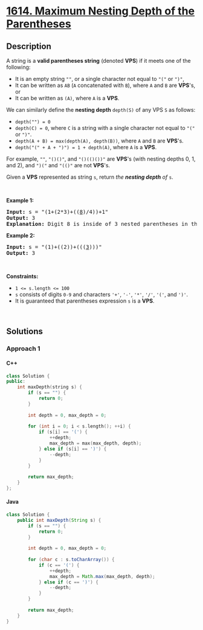 # [1614. Maximum Nesting Depth of the Parentheses](https://leetcode.com/problems/maximum-nesting-depth-of-the-parentheses)

## Description

<p>A string is a <strong>valid parentheses string</strong> (denoted <strong>VPS</strong>) if it meets one of the following:</p>

<ul>
    <li>It is an empty string <code>&quot;&quot;</code>, or a single character not equal to <code>&quot;(&quot;</code> or <code>&quot;)&quot;</code>,</li>
    <li>It can be written as <code>AB</code> (<code>A</code> concatenated with <code>B</code>), where <code>A</code> and <code>B</code> are <strong>VPS</strong>&#39;s, or</li>
    <li>It can be written as <code>(A)</code>, where <code>A</code> is a <strong>VPS</strong>.</li>
</ul>

<p>We can similarly define the <strong>nesting depth</strong> <code>depth(S)</code> of any VPS <code>S</code> as follows:</p>

<ul>
    <li><code>depth(&quot;&quot;) = 0</code></li>
    <li><code>depth(C) = 0</code>, where <code>C</code> is a string with a single character not equal to <code>&quot;(&quot;</code> or <code>&quot;)&quot;</code>.</li>
    <li><code>depth(A + B) = max(depth(A), depth(B))</code>, where <code>A</code> and <code>B</code> are <strong>VPS</strong>&#39;s.</li>
    <li><code>depth(&quot;(&quot; + A + &quot;)&quot;) = 1 + depth(A)</code>, where <code>A</code> is a <strong>VPS</strong>.</li>
</ul>

<p>For example, <code>&quot;&quot;</code>, <code>&quot;()()&quot;</code>, and <code>&quot;()(()())&quot;</code> are <strong>VPS</strong>&#39;s (with nesting depths 0, 1, and 2), and <code>&quot;)(&quot;</code> and <code>&quot;(()&quot;</code> are not <strong>VPS</strong>&#39;s.</p>

<p>Given a <strong>VPS</strong> represented as string <code>s</code>, return <em>the <strong>nesting depth</strong> of </em><code>s</code>.</p>
<p>&nbsp;</p>

<p><strong class="example">Example 1:</strong></p>
<pre>
<strong>Input:</strong> s = &quot;(1+(2*3)+((<u>8</u>)/4))+1&quot;
<strong>Output:</strong> 3
<strong>Explanation:</strong> Digit 8 is inside of 3 nested parentheses in the string.
</pre>

<p><strong class="example">Example 2:</strong></p>
<pre>
<strong>Input:</strong> s = &quot;(1)+((2))+(((<u>3</u>)))&quot;
<strong>Output:</strong> 3
</pre>
<p>&nbsp;</p>

<p><strong>Constraints:</strong></p>
<ul>
    <li><code>1 &lt;= s.length &lt;= 100</code></li>
    <li><code>s</code> consists of digits <code>0-9</code> and characters <code>&#39;+&#39;</code>, <code>&#39;-&#39;</code>, <code>&#39;*&#39;</code>, <code>&#39;/&#39;</code>, <code>&#39;(&#39;</code>, and <code>&#39;)&#39;</code>.</li>
    <li>It is guaranteed that parentheses expression <code>s</code> is a <strong>VPS</strong>.</li>
</ul>
<p>&nbsp;</p>

## Solutions

### **Approach 1**

<!-- tabs:start -->

#### C++

```cpp
class Solution {
public:
    int maxDepth(string s) {
        if (s == "") {
            return 0;
        }
        
        int depth = 0, max_depth = 0;
        
        for (int i = 0; i < s.length(); ++i) {
            if (s[i] == '(') {
                ++depth;
                max_depth = max(max_depth, depth);
            } else if (s[i] == ')') {
                --depth;
            }
        }
        
        return max_depth;
    }
};
```

#### Java

```java
class Solution {
    public int maxDepth(String s) {
        if (s == "") {
            return 0;
        }
        
        int depth = 0, max_depth = 0;
        
        for (char c : s.toCharArray()) {
            if (c == '(') {
                ++depth;
                max_depth = Math.max(max_depth, depth);
            } else if (c == ')') {
                --depth;
            }
        }
        
        return max_depth;
    }
}
```

<!-- tabs:end -->